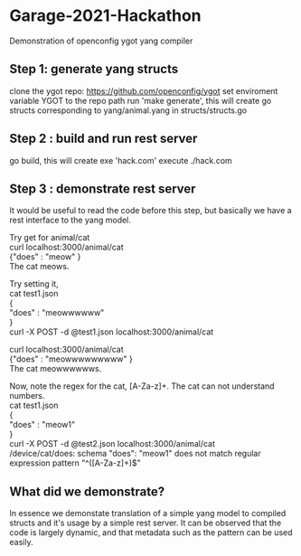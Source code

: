 # Garage-2021-Hackathon
Demonstration of openconfig ygot yang compiler

## Step 1: generate yang structs
clone the ygot repo: https://github.com/openconfig/ygot
set enviroment variable YGOT to the repo path
run 'make generate', this will create go structs corresponding to yang/animal.yang in structs/structs.go

## Step 2 : build and run rest server
go build, this will create exe 'hack.com'
execute ./hack.com

## Step 3 : demonstrate rest server
It would be useful to read the code before this step, but basically we have a rest interface to the yang model.  

Try get for animal/cat  
curl localhost:3000/animal/cat  
{"does" : "meow" }  
The cat meows.

Try setting it,  
cat test1.json  
{  
   "does" : "meowwwwww"  
}  
curl -X POST -d @test1.json localhost:3000/animal/cat  

curl localhost:3000/animal/cat  
{"does" : "meowwwwwwwww" }  
The cat meowwwwwws.  

Now, note the regex for the cat, [A-Za-z]+. The cat can not understand numbers.  
cat test1.json  
{  
   "does" : "meow1"  
}  
curl -X POST -d @test2.json localhost:3000/animal/cat  
/device/cat/does: schema "does": "meow1" does not match regular expression pattern "^([A-Za-z]+)$"  

## What did we demonstrate?
In essence we demonstate translation of a simple yang model to compiled structs and it's usage by a simple rest server. It can be observed that the code is largely dynamic, and that metadata such as the pattern can be used easily.
